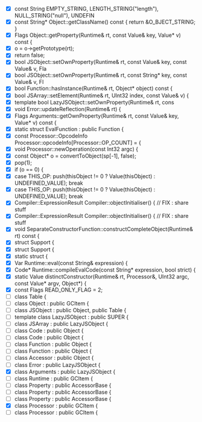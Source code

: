 - [x] const String EMPTY_STRING, LENGTH_STRING("length"), NULL_STRING("null"), UNDEFIN
- [x] const String* Object::getClassName() const { return &O_BJECT_STRING; }
- [x] Flags Object::getProperty(Runtime& rt, const Value& key, Value* v) const {
- [x] o = o->getPrototype(rt);
- [x] return false;
- [x] bool JSObject::setOwnProperty(Runtime& rt, const Value& key, const Value& v, Fla
- [x] bool JSObject::setOwnProperty(Runtime& rt, const String* key, const Value& v, Fl
- [x] bool Function::hasInstance(Runtime& rt, Object* object) const {
- [x] bool JSArray::setElement(Runtime& rt, UInt32 index, const Value& v) {
- [x] template<class SUPER> bool LazyJSObject<SUPER>::setOwnProperty(Runtime& rt, cons
- [x] void Error::updateReflection(Runtime& rt) {
- [x] Flags Arguments::getOwnProperty(Runtime& rt, const Value& key, Value* v) const {
- [x] static struct EvalFunction : public Function {
- [x] const Processor::OpcodeInfo Processor::opcodeInfo[Processor::OP_COUNT] = {
- [x] void Processor::newOperation(const Int32 argc) {
- [x] const Object* o = convertToObject(sp[-1], false);
- [x] pop(1);
- [x] if (o == 0) {
- [x] case THIS_OP: push(thisObject != 0 ? Value(thisObject) : UNDEFINED_VALUE); break
- [x] case THIS_OP: push(thisObject != 0 ? Value(thisObject) : UNDEFINED_VALUE); break
- [x] Compiler::ExpressionResult Compiler::objectInitialiser() { // FIX : share stuff
- [x] Compiler::ExpressionResult Compiler::objectInitialiser() { // FIX : share stuff
- [x] void SeparateConstructorFunction::constructCompleteObject(Runtime& rt) const {
- [x] struct Support {
- [x] struct Support {
- [x] static struct {
- [x] Var Runtime::eval(const String& expression) {
- [x] Code* Runtime::compileEvalCode(const String* expression, bool strict) {
- [x] static Value distinctConstructor(Runtime& rt, Processor&, UInt32 argc, const Value* argv, Object*) {
- [x] const Flags READ_ONLY_FLAG = 2;
- [ ] class Table {
- [ ] class Object : public GCItem {
- [ ] class JSObject : public Object, public Table {
- [ ] template<class SUPER> class LazyJSObject : public SUPER {
- [ ] class JSArray : public LazyJSObject<Object> {
- [ ] class Code : public Object {
- [ ] class Code : public Object {
- [ ] class Function : public Object {
- [ ] class Function : public Object {
- [ ] class Accessor : public Object {
- [ ] class Error : public LazyJSObject<Object> {
- [x] class Arguments : public LazyJSObject<Object> {
- [ ] class Runtime : public GCItem {
- [ ] class Property : public AccessorBase {
- [ ] class Property : public AccessorBase {
- [ ] class Property : public AccessorBase {
 - [x] class Processor : public GCItem {
 - [ ] class Processor : public GCItem {
